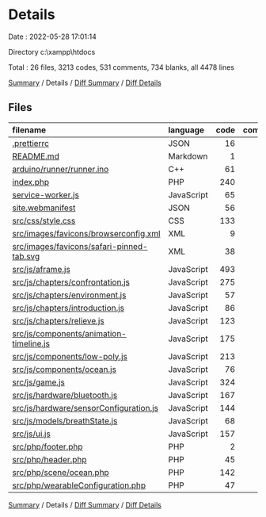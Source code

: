 # Details

Date : 2022-05-28 17:01:14

Directory c:\xampp\htdocs

Total : 26 files,  3213 codes, 531 comments, 734 blanks, all 4478 lines

[Summary](results.md) / Details / [Diff Summary](diff.md) / [Diff Details](diff-details.md)

## Files
| filename | language | code | comment | blank | total |
| :--- | :--- | ---: | ---: | ---: | ---: |
| [.prettierrc](/.prettierrc) | JSON | 16 | 5 | 0 | 21 |
| [README.md](/README.md) | Markdown | 1 | 0 | 1 | 2 |
| [arduino/runner/runner.ino](/arduino/runner/runner.ino) | C++ | 61 | 5 | 22 | 88 |
| [index.php](/index.php) | PHP | 240 | 0 | 21 | 261 |
| [service-worker.js](/service-worker.js) | JavaScript | 65 | 2 | 5 | 72 |
| [site.webmanifest](/site.webmanifest) | JSON | 56 | 0 | 1 | 57 |
| [src/css/style.css](/src/css/style.css) | CSS | 133 | 5 | 28 | 166 |
| [src/images/favicons/browserconfig.xml](/src/images/favicons/browserconfig.xml) | XML | 9 | 0 | 1 | 10 |
| [src/images/favicons/safari-pinned-tab.svg](/src/images/favicons/safari-pinned-tab.svg) | XML | 38 | 0 | 1 | 39 |
| [src/js/aframe.js](/src/js/aframe.js) | JavaScript | 493 | 343 | 255 | 1,091 |
| [src/js/chapters/confrontation.js](/src/js/chapters/confrontation.js) | JavaScript | 275 | 51 | 74 | 400 |
| [src/js/chapters/environment.js](/src/js/chapters/environment.js) | JavaScript | 57 | 18 | 16 | 91 |
| [src/js/chapters/introduction.js](/src/js/chapters/introduction.js) | JavaScript | 86 | 1 | 13 | 100 |
| [src/js/chapters/relieve.js](/src/js/chapters/relieve.js) | JavaScript | 123 | 20 | 26 | 169 |
| [src/js/components/animation-timeline.js](/src/js/components/animation-timeline.js) | JavaScript | 175 | 0 | 1 | 176 |
| [src/js/components/low-poly.js](/src/js/components/low-poly.js) | JavaScript | 213 | 0 | 1 | 214 |
| [src/js/components/ocean.js](/src/js/components/ocean.js) | JavaScript | 76 | 14 | 16 | 106 |
| [src/js/game.js](/src/js/game.js) | JavaScript | 324 | 20 | 94 | 438 |
| [src/js/hardware/bluetooth.js](/src/js/hardware/bluetooth.js) | JavaScript | 167 | 24 | 46 | 237 |
| [src/js/hardware/sensorConfiguration.js](/src/js/hardware/sensorConfiguration.js) | JavaScript | 144 | 6 | 38 | 188 |
| [src/js/models/breathState.js](/src/js/models/breathState.js) | JavaScript | 68 | 5 | 14 | 87 |
| [src/js/ui.js](/src/js/ui.js) | JavaScript | 157 | 12 | 36 | 205 |
| [src/php/footer.php](/src/php/footer.php) | PHP | 2 | 0 | 1 | 3 |
| [src/php/header.php](/src/php/header.php) | PHP | 45 | 0 | 5 | 50 |
| [src/php/scene/ocean.php](/src/php/scene/ocean.php) | PHP | 142 | 0 | 8 | 150 |
| [src/php/wearableConfiguration.php](/src/php/wearableConfiguration.php) | PHP | 47 | 0 | 10 | 57 |

[Summary](results.md) / Details / [Diff Summary](diff.md) / [Diff Details](diff-details.md)